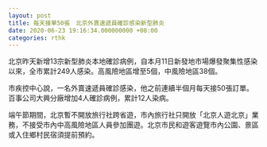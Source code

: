 ```yaml
---
layout: post
title: 每天接單50張　北京外賣速遞員確診感染新型肺炎
date: 2020-06-23 19:16:34.000000000 +08:00
categories: rthk
---
```


北京昨天新增13宗新型肺炎本地確診病例，自本月11日新發地市場爆發聚集性感染以來，全市累計249人感染。高風險地區增至5個，中風險地區38個。

市疾控中心說，一名外賣速遞員確診感染，他之前連續半個月每天接50張訂單。百事公司大興分廠增加4人確診病例，累計12人染病。

端午節期間，北京暫不開放旅行社跨省遊，市內旅行社只開放「北京人遊北京」業務，不接受市內中高風險地區人員參加團遊。北京市民和遊客遊覽市內公園、景區或入住鄉村民宿須提前預約。

